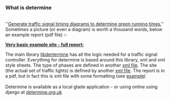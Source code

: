 ### What is determine ###

<br />''[Generate traffic signal timing diagrams to determine green running times.](http://www.determine.org.uk/)'' Sometimes a picture (or even a diagram) is worth a thousand words, below an example report (pdf file) :-

**[Very basic example site - full report;](http://www.determine.org.uk/examples/simple-site.pdf)**

The main library [libdertermine](http://code.google.com/p/determine/source/browse/trunk/libdetermine/libdetermine.py) has all the logic needed for a traffic signal controller. Everything for determine is based around this library, xml and xml style sheets. The type of phases are defined in another [xml file](http://code.google.com/p/determine/source/browse/trunk/country-configs/uk.xml). The site (the actual set of traffic lights) is defined by another [xml file](http://code.google.com/p/determine/source/browse/trunk/examples/simplest.xml). The report is in a pdf, but in fact this is xml file with some formatting (see [example](http://www.determine.org.uk/examples/01234-a-nice-test-1.pdf)) <br /><br /> Determine is available as a local glade application - or using online using django at [determine.org.uk](http://www.determine.org.uk)